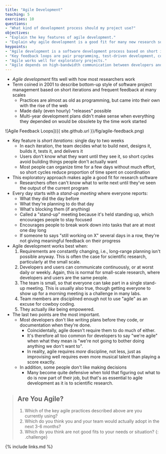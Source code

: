 ```yaml
---
title: "Agile Development"
teaching: 5
exercises: 10
questions:
- "What kind of development process should my project use?"
objectives:
- "Explain the key features of agile development."
- "Explain why agile development is a good fit for many new research software projects."
keypoints:
- "Agile development is a software development process based on short iterations and rapid feedback."
- "Key feedback loops are pair programming, test-driven development, continuous integration, and stand-up meetings."
- "Agile works well for exploratory projects."
- "Agile depends on high-bandwidth communication between developers and users, and on developers wanting to be empowered."
---
```


*   *Agile development* fits well with how most researchers work
*   Term coined in 2001 to describe bottom-up style of software project management
    based on short iterations and frequent feedback at many scales
    *   Practices are almost as old as programming,
        but came into their own with the rise of the web
    *   Made daily (even hourly) "releases" possible
    *   Multi-year development plans didn't make sense when everything
        they depended on would be obsolete by the time work started

![Agile Feedback Loops]({{ site.github.url }}/fig/agile-feedback.png)

*   Key feature is *short iterations*: single day to two weeks
    *   In each iteration, the team decides what to build next, designs it,
        builds it, tests it, and delivers it
    *   Users don't  know what they want until they see it,
        so short cycles avoid building things people don't actually want
    *   Most people can organize time for a few days without much effort,
        so short cycles reduce proportion of time spent on coordination
*   This exploratory approach makes agile a good fit for research software
    *   Researchers often can't know what to write next
        until they've seen the output of the current program
*   Every day starts with a *stand-up meeting* where everyone reports:
    *   What they did the day before
    *   What they're planning to do that day
    *   What's blocking them (if anything)
    *   Called a "stand-up" meeting because it's held standing up,
        which encourages people to stay focused
    *   Encourages people to break work down into tasks that are at most one day long
    *   If someone to says "still working on X" several days in a row,
        they're not giving meaningful feedback on their progress
*   Agile development works best when:
    1.  Requirements are constantly changing, i.e., long-range planning
        isn't possible anyway. This is often the case for scientific
        research, particularly at the small scale.
    2.  Developers and users can communicate continuously, or at worst
        daily or weekly. Again, this is normal for small-scale research,
        where developers and users are the same people.
    3.  The team is small, so that everyone can take part in a single
        stand-up meeting. This is usually also true, though getting
        everyone to show up for a morning meeting is a challenge in many
        labs.
    4.  Team members are disciplined enough not to use "agile" as an
        excuse for cowboy coding.
    5.  They actually *like* being empowered.
*   The last two points are the most important.
    *   Most developers don't like writing plans before they code, or documentation when they're done.
        *   Coincidentally, agile doesn't require them to do much of either.
        *   It's therefore all too common for developers to say "we're agile"
            when what they mean is "we're not going to bother doing anything we don't want to".
        *   In reality, agile requires *more* discipline, not less, just as
            improvising well requires even more musical talent than playing a score
            exactly.
    *   In addition, some people don't like making decisions
        *   Many become quite defensive when told that figuring out what to do is
            now part of their job, but that's as essential to agile development as
            it is to scientific research.

> ## Are You Agile?
>
> 1.  Which of the key agile practices described above are you currently using?
> 2.  Which do you think you and your team would actually adopt in the next 3-6 months?
> 3.  Which do you think are not good fits to your needs or situation?
{: .challenge}

{% include links.md %}

